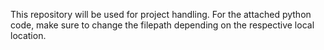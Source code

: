 This repository will be used for project handling. For the attached python code, make sure to change the filepath depending on the respective local location. 
